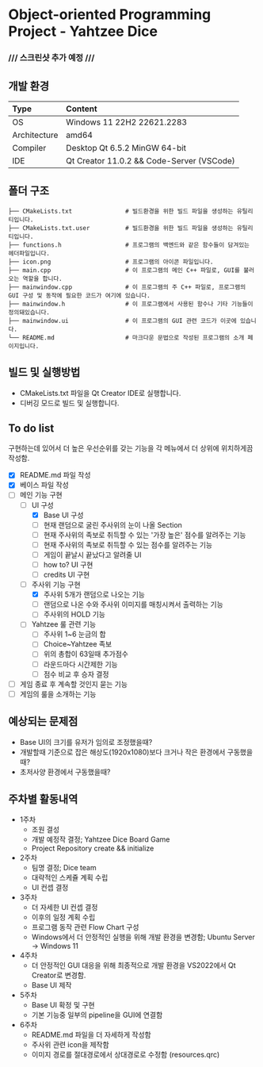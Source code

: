 # Object-oriented Programming Project - Yahtzee Dice
### /// 스크린샷 추가 예정 ///
## 개발 환경
| Type | Content |
|:---|:---|
| OS | Windows 11 22H2 22621.2283 |
| Architecture | amd64 |
| Compiler | Desktop Qt 6.5.2 MinGW 64-bit |
| IDE | Qt Creator 11.0.2 && Code-Server (VSCode) |

## 폴더 구조

    
    ├── CMakeLists.txt               # 빌드환경을 위한 빌드 파일을 생성하는 유틸리티입니다.
    ├── CMakeLists.txt.user          # 빌드환경을 위한 빌드 파일을 생성하는 유틸리티입니다.
    ├── functions.h                  # 프로그램의 백엔드와 같은 함수들이 담겨있는 헤더파일입니다.
    ├── icon.png                     # 프로그램의 아이콘 파일입니다.
    ├── main.cpp                     # 이 프로그램의 메인 C++ 파일로, GUI를 불러오는 역할을 합니다.
    ├── mainwindow.cpp               # 이 프로그램의 주 C++ 파일로, 프로그램의 GUI 구성 및 동작에 필요한 코드가 여기에 있습니다.
    ├── mainwindow.h                 # 이 프로그램에서 사용된 함수나 기타 기능들이 정의돼있습니다.
    ├── mainwindow.ui                # 이 프로그램의 GUI 관련 코드가 이곳에 있습니다.
    └── README.md                    # 마크다운 문법으로 작성된 프로그램의 소개 페이지입니다.

## 빌드 및 실행방법
- CMakeLists.txt 파일을 Qt Creator IDE로 실행합니다.
- 디버깅 모드로 빌드 및 실행합니다.

## To do list
구현하는데 있어서 더 높은 우선순위를 갖는 기능을 각 메뉴에서 더 상위에 위치하게끔 작성함.
- [X] README.md 파일 작성
- [X] 베이스 파일 작성
- [ ] 메인 기능 구현
  - [ ] UI 구성
    - [X] Base UI 구성
    - [ ] 현재 랜덤으로 굴린 주사위의 눈이 나올 Section
    - [ ] 현재 주사위의 족보로 취득할 수 있는 '가장 높은' 점수를 알려주는 기능
    - [ ] 현재 주사위의 족보로 취득할 수 있는 점수를 알려주는 기능
    - [ ] 게임이 끝날시 끝났다고 알려줄 UI
    - [ ] how to? UI 구현
    - [ ] credits UI 구현
  - [ ] 주사위 기능 구현
    - [X] 주사위 5개가 랜덤으로 나오는 기능
    - [ ] 랜덤으로 나온 수와 주사위 이미지를 매칭시켜서 출력하는 기능
    - [ ] 주사위의 HOLD 기능
  - [ ] Yahtzee 룰 관련 기능
    - [ ] 주사위 1~6 눈금의 합
    - [ ] Choice~Yahtzee 족보
    - [ ] 위의 총합이 63일때 추가점수
    - [ ] 라운드마다 시간제한 기능
    - [ ] 점수 비교 후 승자 결정
- [ ] 게임 종료 후 계속할 것인지 묻는 기능
- [ ] 게임의 룰을 소개하는 기능

## 예상되는 문제점
- Base UI의 크기를 유저가 임의로 조정했을때?
- 개발할때 기준으로 잡은 해상도(1920x1080)보다 크거나 작은 환경에서 구동했을때?
- 초저사양 환경에서 구동했을때?

## 주차별 활동내역
- 1주차
  - 조원 결성
  - 개발 예정작 결정; Yahtzee Dice Board Game
  - Project Repository create && initialize
- 2주차
  - 팀명 결정; Dice team
  - 대략적인 스케쥴 계획 수립
  - UI 컨셉 결정
- 3주차
  - 더 자세한 UI 컨셉 결정
  - 이후의 일정 계획 수립
  - 프로그램 동작 관련 Flow Chart 구성
  - Windows에서 더 안정적인 실행을 위해 개발 환경을 변경함; Ubuntu Server -> Windows 11
- 4주차
  - 더 안정적인 GUI 대응을 위해 최종적으로 개발 환경을 VS2022에서 Qt Creator로 변경함.
  - Base UI 제작
- 5주차
  - Base UI 확정 및 구현
  - 기본 기능중 일부의 pipeline을 GUI에 연결함
- 6주차 
  - README.md 파일을 더 자세하게 작성함
  - 주사위 관련 icon을 제작함
  - 이미지 경로를 절대경로에서 상대경로로 수정함 (resources.qrc)
